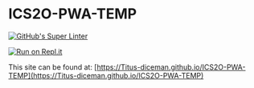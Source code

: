 # ICS2O-PWA-TEMP

[![GitHub's Super Linter](https://github.com/Titus-diceman/ICS2O-PWA-TEMP/workflows/GitHub's%20Super%20Linter/badge.svg)](https://github.com/Titus-diceman/ICS2O-PWA-TEMP/actions)

[![Run on Repl.it](https://repl.it/badge/github/Titus-diceman/ICS2O-PWA-TEMP)](https://repl.it/github/Titus-diceman/ICS2O-PWA-TEMP)

This site can be found at: [https://Titus-diceman.github.io/ICS2O-PWA-TEMP](https://Titus-diceman.github.io/ICS2O-PWA-TEMP)

